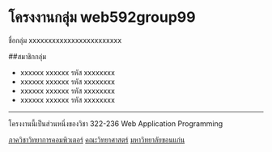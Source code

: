 # โครงงานกลุ่ม web592group99

ชื่อกลุ่ม xxxxxxxxxxxxxxxxxxxxxxxx 

##สมาชิกกลุ่ม
- xxxxxx xxxxxx รหัส xxxxxxxx
- xxxxxx xxxxxx รหัส xxxxxxxx
- xxxxxx xxxxxx รหัส xxxxxxxx
- xxxxxx xxxxxx รหัส xxxxxxxx

<hr>
โครงงานนี้เป็นส่วนหนึ่งของวิชา 322-236 Web Application Programming

[ภาควิชาวิทยาการคอมพิวเตอร์](http://www.cs.kku.ac.th/) 
[คณะวิทยาศาสตร์](http://www.sc.kku.ac.th/)
[มหาวิทยาลัยขอนแก่น](http://www.kku.ac.th/)
